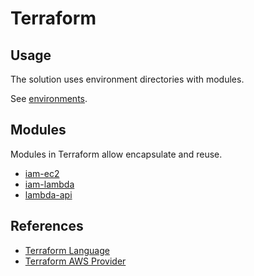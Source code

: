 # Terraform

## Usage

The solution uses environment directories with modules.

See [environments](./environments/README.md).

## Modules

Modules in Terraform allow encapsulate and reuse.

- [iam-ec2](./modules/iam-ec2)
- [iam-lambda](./modules/iam-lambda)
- [lambda-api](./modules/lambda-api)

## References

- [Terraform Language](https://developer.hashicorp.com/terraform/language)
- [Terraform AWS Provider](https://registry.terraform.io/providers/hashicorp/aws/latest/docs)
